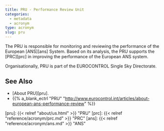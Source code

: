 ```yaml
---
title: PRU - Performance Review Unit
categories:
  - metadata
  - acronym
type: acronym
slug: pru
---
```


The PRU is responsible for monitoring and reviewing the performance of the
European [ANS][ans] System.
Based on its analysis, the PRU supports the [PRC][prc] in improving the
performance of the European ANS system.

Organisationally, PRU is part of the EUROCONTROL Single Sky Directorate.

## See Also

* [About PRU][pru].
* {{% a_blank_ectrl "PRU" "http://www.eurocontrol.int/articles/about-european-ans-performance-review" %}}

[pru]: {{< relref "about/us.html" >}} "PRU"
[prc]: {{< relref "reference/acronym/prc.md" >}} "PRC"
[ans]: {{< relref "reference/acronym/ans.md" >}} "ANS"
